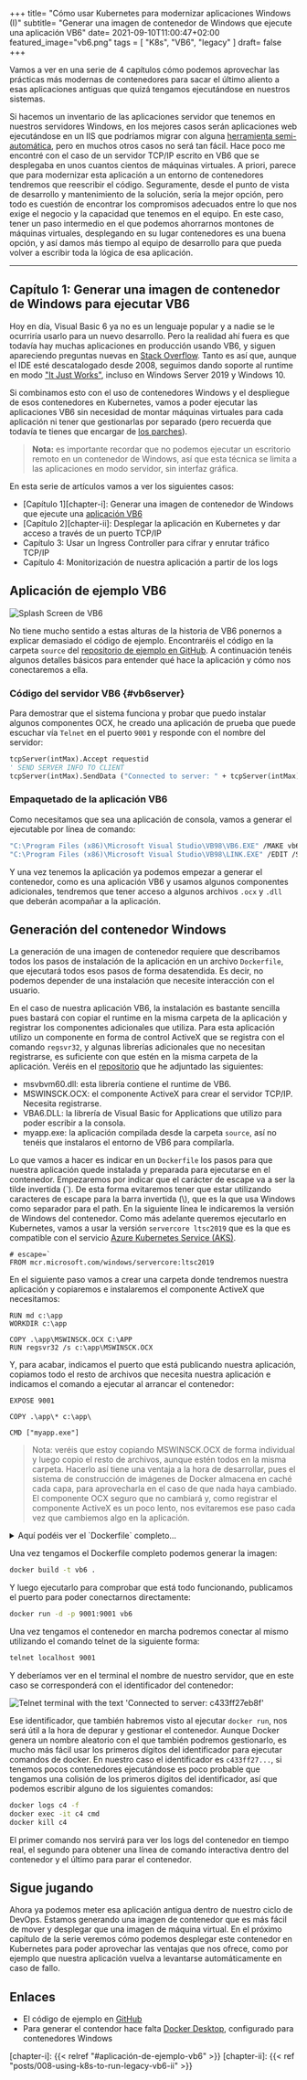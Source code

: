+++
title= "Cómo usar Kubernetes para modernizar aplicaciones Windows (I)"
subtitle= "Generar una imagen de contenedor de Windows que ejecute una aplicación VB6"
date= 2021-09-10T11:00:47+02:00
featured_image="vb6.png"
tags = [ "K8s", "VB6", "legacy" ]
draft= false
+++

Vamos a ver en una serie de 4 capítulos cómo podemos aprovechar las prácticas más modernas de contenedores para sacar el último aliento a esas aplicaciones antiguas que quizá tengamos ejecutándose en nuestros sistemas.

Si hacemos un inventario de las aplicaciones servidor que tenemos en nuestros servidores Windows, en los mejores casos serán aplicaciones web ejecutándose en un IIS que podríamos migrar con alguna [herramienta semi-automática][azure-migrate], pero en muchos otros casos no será tan fácil. Hace poco me encontré con el caso de un servidor TCP/IP escrito en VB6 que se desplegaba en unos cuantos cientos de máquinas virtuales. A priori, parece que para modernizar esta aplicación a un entorno de contenedores tendremos que reescribir el código. Seguramente, desde el punto de vista de desarrollo y mantenimiento de la solución, sería la mejor opción, pero todo es cuestión de encontrar los compromisos adecuados entre lo que nos exige el negocio y la capacidad que tenemos en el equipo. En este caso, tener un paso intermedio en el que podemos ahorrarnos montones de máquinas virtuales, desplegando en su lugar contenedores es una buena opción, y así damos más tiempo al equipo de desarrollo para que pueda volver a escribir toda la lógica de esa aplicación.

---

## Capítulo 1: Generar una imagen de contenedor de Windows para ejecutar VB6

Hoy en día, Visual Basic 6 ya no es un lenguaje popular y a nadie se le ocurriría usarlo para un nuevo desarrollo. Pero la realidad ahí fuera es que todavía hay muchas aplicaciones en producción usando VB6, y siguen apareciendo preguntas nuevas en [Stack Overflow][so-vb6]. Tanto es así que, aunque el IDE esté descatalogado desde 2008, seguimos dando soporte al runtime en modo ["It Just Works"][vb6-support], incluso en Windows Server 2019 y Windows 10.

Si combinamos esto con el uso de contenedores Windows y el despliegue de esos contenedores en Kubernetes, vamos a poder ejecutar las aplicaciones VB6 sin necesidad de montar máquinas virtuales para cada aplicación ni tener que gestionarlas por separado (pero recuerda que todavía te tienes que encargar de [los parches][patch-and-upgrade]).

> **Nota:** es importante recordar que no podemos ejecutar un escritorio remoto en un contenedor de Windows, así que esta técnica se limita a las aplicaciones en modo servidor, sin interfaz gráfica.

En esta serie de artículos vamos a ver los siguientes casos:

* [Capítulo 1][chapter-i]: Generar una imagen de contenedor de Windows que ejecute una [aplicación VB6](#vb6server)
* [Capítulo 2][chapter-ii]: Desplegar la aplicación en Kubernetes y dar acceso a través de un puerto TCP/IP
* Capítulo 3: Usar un Ingress Controller para cifrar y enrutar tráfico TCP/IP
* Capítulo 4: Monitorización de nuestra aplicación a partir de los logs

## Aplicación de ejemplo VB6

![Splash Screen de VB6][vb6-splash]

No tiene mucho sentido a estas alturas de la historia de VB6 ponernos a explicar demasiado el código de ejemplo. Encontraréis el código en la carpeta `source` del [repositorio de ejemplo en GitHub][ghcode]. A continuación tenéis algunos detalles básicos para entender qué hace la aplicación y cómo nos conectaremos a ella.

### Código del servidor VB6 {#vb6server}

Para demostrar que el sistema funciona y probar que puedo instalar algunos componentes OCX, he creado una aplicación de prueba que puede escuchar vía `Telnet` en el puerto `9001` y responde con el nombre del servidor:

```vb
tcpServer(intMax).Accept requestid
' SEND SERVER INFO TO CLIENT
tcpServer(intMax).SendData ("Connected to server: " + tcpServer(intMax).LocalHostName + vbCrLf)
``` 

### Empaquetado de la aplicación VB6

Como necesitamos que sea una aplicación de consola, vamos a generar el ejecutable por línea de comando:

```bash
"C:\Program Files (x86)\Microsoft Visual Studio\VB98\VB6.EXE" /MAKE vb6app.vbp /OUTDIR ..\app
"C:\Program Files (x86)\Microsoft Visual Studio\VB98\LINK.EXE" /EDIT /SUBSYSTEM:CONSOLE ..\app\myapp.exe
```

Y una vez tenemos la aplicación ya podemos empezar a generar el contenedor, como es una aplicación VB6 y usamos algunos componentes adicionales, tendremos que tener acceso a algunos archivos `.ocx` y `.dll` que deberán acompañar a la aplicación.

## Generación del contenedor Windows

La generación de una imagen de contenedor requiere que describamos todos los pasos de instalación de la aplicación en un archivo `Dockerfile`, que ejecutará todos esos pasos de forma desatendida. Es decir, no podemos depender de una instalación que necesite interacción con el usuario.

En el caso de nuestra aplicación VB6, la instalación es bastante sencilla pues bastará con copiar el runtime en la misma carpeta de la aplicación y registrar los componentes adicionales que utiliza. Para esta aplicación utilizo un componente en forma de control ActiveX que se registra con el comando `regsvr32`, y algunas librerías adicionales que no necesitan registrarse, es suficiente con que estén en la misma carpeta de la aplicación. Veréis en el [repositorio][ghcode] que he adjuntado las siguientes:

* msvbvm60.dll: esta librería contiene el runtime de VB6.
* MSWINSCK.OCX: el componente ActiveX para crear el servidor TCP/IP. Necesita registrarse.
* VBA6.DLL: la librería de Visual Basic for Applications que utilizo para poder escribir a la consola.
* myapp.exe: la aplicación compilada desde la carpeta `source`, así no tenéis que instalaros el entorno de VB6 para compilarla.

Lo que vamos a hacer es indicar en un `Dockerfile` los pasos para que nuestra aplicación quede instalada y preparada para ejecutarse en el contenedor. Empezaremos por indicar que el carácter de escape va a ser la tilde invertida (\`). De esta forma evitaremos tener que estar utilizando caracteres de escape para la barra invertida (\\), que es la que usa Windows como separador para el path.
En la siguiente línea le indicaremos la versión de Windows del contenedor. Como más adelante queremos ejecutarlo en Kubernetes, vamos a usar la versión `servercore ltsc2019` que es la que es compatible con el servicio [Azure Kubernetes Service (AKS)][aks].

```docker
# escape=`
FROM mcr.microsoft.com/windows/servercore:ltsc2019
```

En el siguiente paso vamos a crear una carpeta donde tendremos nuestra aplicación y copiaremos e instalaremos el componente ActiveX que necesitamos:

```docker
RUN md c:\app
WORKDIR c:\app

COPY .\app\MSWINSCK.OCX C:\APP
RUN regsvr32 /s c:\app\MSWINSCK.OCX
```

Y, para acabar, indicamos el puerto que está publicando nuestra aplicación, copiamos todo el resto de archivos que necesita nuestra aplicación e indicamos el comando a ejecutar al arrancar el contenedor:

```docker
EXPOSE 9001

COPY .\app\* c:\app\

CMD ["myapp.exe"]
```

> Nota: veréis que estoy copiando MSWINSCK.OCX de forma individual y luego copio el resto de archivos, aunque estén todos en la misma carpeta. Hacerlo así tiene una ventaja a la hora de desarrollar, pues el sistema de construcción de imágenes de Docker almacena en caché cada capa, para aprovecharla en el caso de que nada haya cambiado. El componente OCX seguro que no cambiará y, como registrar el componente ActiveX es un poco lento, nos evitaremos ese paso cada vez que cambiemos algo en la aplicación.

<details>
  <summary>Aquí podéis ver el  `Dockerfile` completo...</summary>

```docker
# escape=`
FROM mcr.microsoft.com/windows/servercore:ltsc2019

RUN md c:\app
WORKDIR c:\app

COPY .\app\MSWINSCK.OCX C:\APP
RUN regsvr32 /s c:\app\MSWINSCK.OCX

EXPOSE 9001

COPY .\app\* c:\app\

CMD ["myapp.exe"]
```

</details>

Una vez tengamos el Dockerfile completo podemos generar la imagen:

```cmd
docker build -t vb6 .
```

Y luego ejecutarlo para comprobar que está todo funcionando, publicamos el puerto para poder conectarnos directamente:

```cmd
docker run -d -p 9001:9001 vb6
```

Una vez tengamos el contenedor en marcha podremos conectar al mismo utilizando el comando telnet de la siguiente forma: 

```cmd
telnet localhost 9001
```

Y deberíamos ver en el terminal el nombre de nuestro servidor, que en este caso se corresponderá con el identificador del contenedor:

![Telnet terminal with the text 'Connected to server: c433ff27eb8f'][telnet-connected]

Ese identificador, que también habremos visto al ejecutar `docker run`, nos será útil a la hora de depurar y gestionar el contenedor. Aunque Docker genera un nombre aleatorio con el que también podremos gestionarlo, es mucho más fácil usar los primeros dígitos del identificador para ejecutar comandos de docker. En nuestro caso el identificador es `c433ff27...`, si tenemos pocos contenedores ejecutándose es poco probable que tengamos una colisión de los primeros dígitos del identificador, así que podemos escribir alguno de los siguientes comandos:

```bash
docker logs c4 -f
docker exec -it c4 cmd
docker kill c4
```

El primer comando nos servirá para ver los logs del contenedor en tiempo real, el segundo para obtener una línea de comando interactiva dentro del contenedor y el último para parar el contenedor.

## Sigue jugando

Ahora ya podemos meter esa aplicación antigua dentro de nuestro ciclo de DevOps. Estamos generando una imagen de contenedor que es más fácil de mover y desplegar que una imagen de máquina virtual. En el próximo capítulo de la serie veremos cómo podemos desplegar este contenedor en Kubernetes para poder aprovechar las ventajas que nos ofrece, como por ejemplo que nuestra aplicación vuelva a levantarse automáticamente en caso de fallo.

## Enlaces

* El código de ejemplo en [GitHub][ghcode]
* Para generar el contendor hace falta [Docker Desktop][docker-desktop], configurado para contenedores Windows

[aks]: https://azure.microsoft.com/services/kubernetes-service
[azure-migrate]: https://azure.microsoft.com/services/azure-migrate/
[docker-desktop]: https://www.docker.com/products/docker-desktop
[ghcode]: https://github.com/jmservera/legacyvb6ink8s
[patch-and-upgrade]: https://docs.microsoft.com/azure/architecture/operator-guides/aks/aks-upgrade-practices
[so-vb6]: https://stackoverflow.com/questions/tagged/vb6
[vb6-support]: https://docs.microsoft.com/en-us/previous-versions/visualstudio/visual-basic-6/visual-basic-6-support-policy

[chapter-i]: {{< relref "#aplicación-de-ejemplo-vb6" >}}
[chapter-ii]: {{< ref "posts/008-using-k8s-to-run-legacy-vb6-ii" >}}

[telnet-connected]: telnet-connected.png "Telnet terminal"
[vb6-splash]: vb6.png "VB6 Splash Screen"